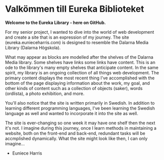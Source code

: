 <h1>Valkömmen till Eureka Biblioteket</h1>

<b>Welcome to the Eureka Library - here on GitHub.</b>

For my senior project, I wanted to dive into the world of web development and create a site that is an expression of my journey. The site (eureka.eunieceharris.com) is designed to resemble the Dalarna Media Library (Dalarna Högskola). 

What may appear as blocks are modelled after the shelves of the <a hreff="https://www.adept.dk/project/dma-library" target="_blank">Dalarna Media library</a>. Some shelves have links some links have content. This is an ode to the library's many empty shelves that anticipate content. In the same spirit, my library is an ongoing collection of all things web development. The primary content displays the most recent thing I've accomplished with the bottom of the page displaying information about the work, my goal, and other kinds of content such as a collection of objects (saker), words (ordlista), a photo exhibition, and more.

You'll also notice that the site is written primarily in Swedish. In addition to learning different programming languages, I've been learning the Swedish language as well and wanted to incorporate it into the site as well.

The site is ever-changing so one week it may have one shelf then the next it's not. I imagine during this journey, once I learn methods in maintaining a website, both on the front-end and back-end, redundant tasks will be accmplished dynamically. What the site might look like then, I can only imagine...

- Euniece Harris


